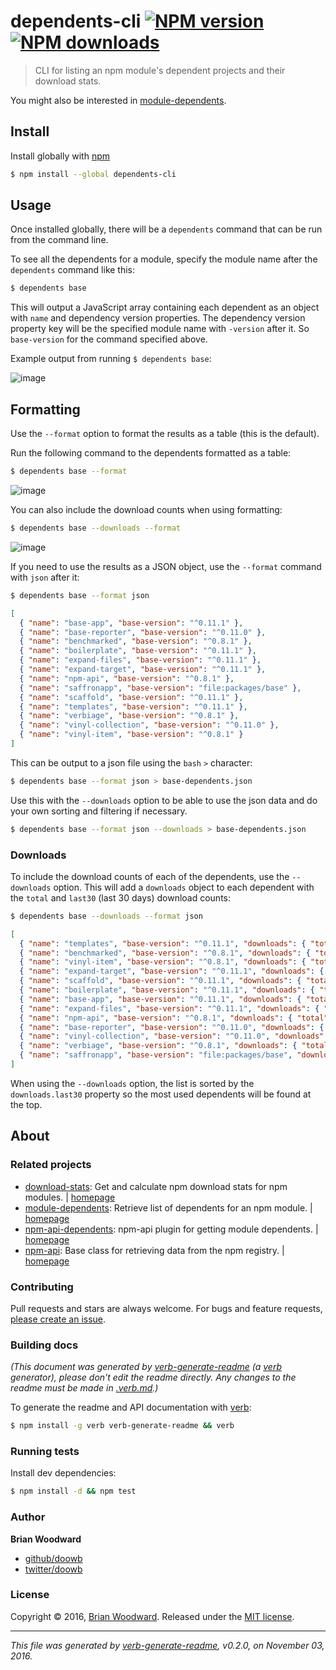 # dependents-cli [![NPM version](https://img.shields.io/npm/v/dependents-cli.svg?style=flat)](https://www.npmjs.com/package/dependents-cli) [![NPM downloads](https://img.shields.io/npm/dm/dependents-cli.svg?style=flat)](https://npmjs.org/package/dependents-cli)

> CLI for listing an npm module's dependent projects and their download stats.

You might also be interested in [module-dependents](https://github.com/doowb/module-dependents).

## Install

Install globally with [npm](https://www.npmjs.com/)

```sh
$ npm install --global dependents-cli
```

## Usage

Once installed globally, there will be a `dependents` command that can be run from the command line.

To see all the dependents for a module, specify the module name after the `dependents` command like this:

```sh
$ dependents base
```

This will output a JavaScript array containing each dependent as an object with `name` and dependency version properties. The dependency version property key will be the specified module name with `-version` after it. So `base-version` for the command specified above.

Example output from running `$ dependents base`:

![image](https://cloud.githubusercontent.com/assets/995160/17226161/01775114-54d6-11e6-9c41-313a2b6eaf74.png)

## Formatting

Use the `--format` option to format the results as a table (this is the default).

Run the following command to the dependents formatted as a table:

```sh
$ dependents base --format
```

![image](https://cloud.githubusercontent.com/assets/995160/17226161/01775114-54d6-11e6-9c41-313a2b6eaf74.png)

You can also include the download counts when using formatting:

```sh
$ dependents base --downloads --format
```

![image](https://cloud.githubusercontent.com/assets/995160/17226185/235b8b88-54d6-11e6-93f8-4b6e686e932d.png)

If you need to use the results as a JSON object, use the `--format` command with `json` after it:

```sh
$ dependents base --format json
```

```json
[
  { "name": "base-app", "base-version": "^0.11.1" },
  { "name": "base-reporter", "base-version": "^0.11.0" },
  { "name": "benchmarked", "base-version": "^0.8.1" },
  { "name": "boilerplate", "base-version": "^0.11.1" },
  { "name": "expand-files", "base-version": "^0.11.1" },
  { "name": "expand-target", "base-version": "^0.11.1" },
  { "name": "npm-api", "base-version": "^0.8.1" },
  { "name": "saffronapp", "base-version": "file:packages/base" },
  { "name": "scaffold", "base-version": "^0.11.1" },
  { "name": "templates", "base-version": "^0.11.1" },
  { "name": "verbiage", "base-version": "^0.8.1" },
  { "name": "vinyl-collection", "base-version": "^0.11.0" },
  { "name": "vinyl-item", "base-version": "^0.8.1" }
]
```

This can be output to a json file using the `bash` `>` character:

```sh
$ dependents base --format json > base-dependents.json
```

Use this with the `--downloads` option to be able to use the json data and do your own sorting and filtering if necessary.

```sh
$ dependents base --format json --downloads > base-dependents.json
```

### Downloads

To include the download counts of each of the dependents, use the `--downloads` option. This will add a `downloads` object to each dependent with the `total` and `last30` (last 30 days) download counts:

```sh
$ dependents base --downloads --format json
```

```json
[
  { "name": "templates", "base-version": "^0.11.1", "downloads": { "total": 124383, "last30": 14517 } },
  { "name": "benchmarked", "base-version": "^0.8.1", "downloads": { "total": 528830, "last30": 5301 } },
  { "name": "vinyl-item", "base-version": "^0.8.1", "downloads": { "total": 6045, "last30": 5019 } },
  { "name": "expand-target", "base-version": "^0.11.1", "downloads": { "total": 4341, "last30": 577 } },
  { "name": "scaffold", "base-version": "^0.11.1", "downloads": { "total": 4212, "last30": 532 } },
  { "name": "boilerplate", "base-version": "^0.11.1", "downloads": { "total": 8845, "last30": 478 } },
  { "name": "base-app", "base-version": "^0.11.1", "downloads": { "total": 1091, "last30": 471 } },
  { "name": "expand-files", "base-version": "^0.11.1", "downloads": { "total": 7235, "last30": 399 } },
  { "name": "npm-api", "base-version": "^0.8.1", "downloads": { "total": 629, "last30": 52 } },
  { "name": "base-reporter", "base-version": "^0.11.0", "downloads": { "total": 103, "last30": 16 } },
  { "name": "vinyl-collection", "base-version": "^0.11.0", "downloads": { "total": 101, "last30": 15 } },
  { "name": "verbiage", "base-version": "^0.8.1", "downloads": { "total": 77, "last30": 7 } },
  { "name": "saffronapp", "base-version": "file:packages/base", "downloads": { "total": 112, "last30": 5 } }
]
```

When using the `--downloads` option, the list is sorted by the `downloads.last30` property so the most used dependents will be found at the top.

## About

### Related projects

* [download-stats](https://www.npmjs.com/package/download-stats): Get and calculate npm download stats for npm modules. | [homepage](https://github.com/doowb/download-stats "Get and calculate npm download stats for npm modules.")
* [module-dependents](https://www.npmjs.com/package/module-dependents): Retrieve list of dependents for an npm module. | [homepage](https://github.com/doowb/module-dependents "Retrieve list of dependents for an npm module.")
* [npm-api-dependents](https://www.npmjs.com/package/npm-api-dependents): npm-api plugin for getting module dependents. | [homepage](https://github.com/doowb/npm-api-dependents "npm-api plugin for getting module dependents.")
* [npm-api](https://www.npmjs.com/package/npm-api): Base class for retrieving data from the npm registry. | [homepage](https://github.com/doowb/npm-api "Base class for retrieving data from the npm registry.")

### Contributing

Pull requests and stars are always welcome. For bugs and feature requests, [please create an issue](../../issues/new).

### Building docs

_(This document was generated by [verb-generate-readme](https://github.com/verbose/verb-generate-readme) (a [verb](https://github.com/verbose/verb) generator), please don't edit the readme directly. Any changes to the readme must be made in [.verb.md](.verb.md).)_

To generate the readme and API documentation with [verb](https://github.com/verbose/verb):

```sh
$ npm install -g verb verb-generate-readme && verb
```

### Running tests

Install dev dependencies:

```sh
$ npm install -d && npm test
```

### Author

**Brian Woodward**

* [github/doowb](https://github.com/doowb)
* [twitter/doowb](http://twitter.com/doowb)

### License

Copyright © 2016, [Brian Woodward](https://github.com/doowb).
Released under the [MIT license](LICENSE).

***

_This file was generated by [verb-generate-readme](https://github.com/verbose/verb-generate-readme), v0.2.0, on November 03, 2016._